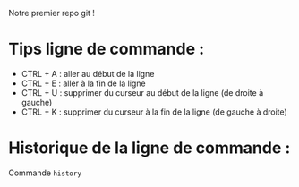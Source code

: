 Notre premier repo git !

Tips ligne de commande :
========================

- CTRL + A : aller au début de la ligne
- CTRL + E : aller à la fin de la ligne
- CTRL + U : supprimer du curseur au début de la ligne (de droite à gauche)
- CTRL + K : supprimer du curseur à la fin de la ligne (de gauche à droite)

Historique de la ligne de commande :
====================================

Commande `history`
